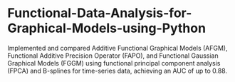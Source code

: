 # Functional-Data-Analysis-for-Graphical-Models-using-Python
Implemented and compared Additive Functional Graphical Models (AFGM), Functional Additive Precision Operator (FAPO), and Functional Gaussian Graphical Models (FGGM) using functional principal component analysis (FPCA) and B-splines for time-series data, achieving an AUC of up to 0.88.
